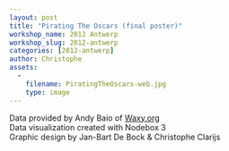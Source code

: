 ```yaml
---
layout: post
title: "Pirating The Oscars (final poster)"
workshop_name: 2012 Antwerp
workshop_slug: 2012-antwerp
categories: [2012-antwerp]
author: Christophe 
assets:
  -
    filename: PiratingTheOscars-web.jpg
    type: image
---
```

<div>Data provided by Andy Baio of&nbsp;<a href="http://waxy.org/" style="text-decoration: underline; ">Waxy.org</a></div><div>Data visualization created with Nodebox 3</div><div>Graphic design by Jan-Bart De Bock &amp; Christophe Clarijs</div>
